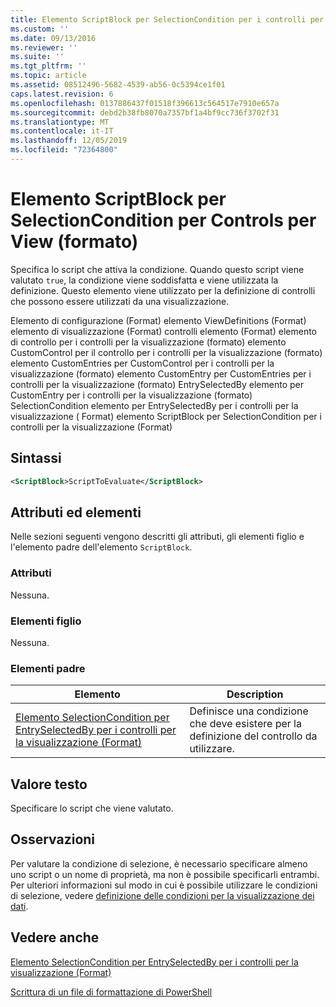 ```yaml
---
title: Elemento ScriptBlock per SelectionCondition per i controlli per la visualizzazione (Format) | Microsoft Docs
ms.custom: ''
ms.date: 09/13/2016
ms.reviewer: ''
ms.suite: ''
ms.tgt_pltfrm: ''
ms.topic: article
ms.assetid: 08512496-5682-4539-ab56-0c5394ce1f01
caps.latest.revision: 6
ms.openlocfilehash: 0137886437f01518f396613c564517e7910e657a
ms.sourcegitcommit: debd2b38fb8070a7357bf1a4bf9cc736f3702f31
ms.translationtype: MT
ms.contentlocale: it-IT
ms.lasthandoff: 12/05/2019
ms.locfileid: "72364800"
---
```

# <a name="scriptblock-element-for-selectioncondition-for-controls-for-view-format"></a>Elemento ScriptBlock per SelectionCondition per Controls per View (formato)

Specifica lo script che attiva la condizione. Quando questo script viene valutato `true`, la condizione viene soddisfatta e viene utilizzata la definizione. Questo elemento viene utilizzato per la definizione di controlli che possono essere utilizzati da una visualizzazione.

Elemento di configurazione (Format) elemento ViewDefinitions (Format) elemento di visualizzazione (Format) controlli elemento (Format) elemento di controllo per i controlli per la visualizzazione (formato) elemento CustomControl per il controllo per i controlli per la visualizzazione (formato) elemento CustomEntries per CustomControl per i controlli per la visualizzazione (formato) elemento CustomEntry per CustomEntries per i controlli per la visualizzazione (formato) EntrySelectedBy elemento per CustomEntry per i controlli per la visualizzazione (formato) SelectionCondition elemento per EntrySelectedBy per i controlli per la visualizzazione ( Format) elemento ScriptBlock per SelectionCondition per i controlli per la visualizzazione (Format)

## <a name="syntax"></a>Sintassi

```xml
<ScriptBlock>ScriptToEvaluate</ScriptBlock>
```

## <a name="attributes-and-elements"></a>Attributi ed elementi

Nelle sezioni seguenti vengono descritti gli attributi, gli elementi figlio e l'elemento padre dell'elemento `ScriptBlock`.

### <a name="attributes"></a>Attributi

Nessuna.

### <a name="child-elements"></a>Elementi figlio

Nessuna.

### <a name="parent-elements"></a>Elementi padre

|Elemento|Description|
|-------------|-----------------|
|[Elemento SelectionCondition per EntrySelectedBy per i controlli per la visualizzazione (Format)](./selectioncondition-element-for-entryselectedby-for-controls-for-view-format.md)|Definisce una condizione che deve esistere per la definizione del controllo da utilizzare.|

## <a name="text-value"></a>Valore testo

Specificare lo script che viene valutato.

## <a name="remarks"></a>Osservazioni

Per valutare la condizione di selezione, è necessario specificare almeno uno script o un nome di proprietà, ma non è possibile specificarli entrambi. Per ulteriori informazioni sul modo in cui è possibile utilizzare le condizioni di selezione, vedere [definizione delle condizioni per la visualizzazione dei dati](./defining-conditions-for-displaying-data.md).

## <a name="see-also"></a>Vedere anche

[Elemento SelectionCondition per EntrySelectedBy per i controlli per la visualizzazione (Format)](./selectioncondition-element-for-entryselectedby-for-controls-for-view-format.md)

[Scrittura di un file di formattazione di PowerShell](./writing-a-powershell-formatting-file.md)
